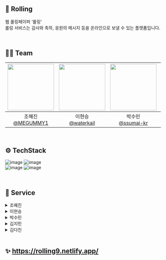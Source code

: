 ## 🔮 Rolling
웹 롤링페이퍼 ‘롤링’
<br>
롤링 서비스는 감사와 축하, 응원의 메시지 등을 온라인으로 보낼 수 있는 플랫폼입니다.

<br>

## 🧑‍💻 Team
|<img src="https://avatars.githubusercontent.com/u/57613101?v=4" width="150" height="150"/>|<img src="https://avatars.githubusercontent.com/u/41028065?v=4" width="150" height="150"/>|<img src="https://avatars.githubusercontent.com/u/141231525?v=4" width="150" height="150"/>|<img src="https://avatars.githubusercontent.com/u/49749101?v=4" width="150" height="150"/>|<img src="https://avatars.githubusercontent.com/u/160023429?v=4" width="150" height="150"/>|
|:-:|:-:|:-:|:-:|:-:|
|조혜진<br/>[@MEGUMMY1](https://github.com/MEGUMMY1)|이현승<br/>[@waterkail](https://github.com/waterkail)|박수민<br/>[@ssumai-kr](https://github.com/ssumai-kr)|김지민<br/>[@jimin0209](https://github.com/jimin0209)|김다진<br/>[@GoldenHamsterK](https://github.com/GoldenHamsterK)|

<br>

## ⚙️ TechStack
![image](https://github.com/sprint5-part2-team9/Rolling/assets/57613101/29368aee-6252-488d-825f-ef35954db01d) ![image](https://github.com/sprint5-part2-team9/Rolling/assets/57613101/1364e244-500d-42b3-aa0d-1042c20d4051) 
<br>
![image](https://github.com/sprint5-part2-team9/Rolling/assets/57613101/bcd51c94-b35c-47c3-b04d-fe677c214104) ![image](https://github.com/sprint5-part2-team9/Rolling/assets/57613101/63274650-e22f-400c-ac8d-e20d3c463e9f)

<br>

## 🔎 Service
<details>
<summary>조혜진</summary>
  
- 롤링페이퍼 메시지 작성 Form 화면
    - Input 컴포넌트
        - Blur 이벤트 추가
    - ProfileImage 컴포넌트
        - 프로필 이미지는 API를 통해서 받아옴
        - Default 이미지 기본 세팅 후 다른 이미지 선택 시 프로필 이미지 변경
        - 이미지 선택 후 기본 이미지로 돌아가기 위한 이미지 삭제 버튼 추가
    - Dropdown 컴포넌트
        - Select 문을 사용하지 않고 컴포넌트 새로 생성
        - Tab, Enter, SpaceBar로 선택이 가능하도록 구현하여 접근성 향상
    - Editor 컴포넌트
        - React-Quill 패키지 사용
        - 툴바에 글 효과 포맷 추가(bold, italic, underline, strike, list, bullet, color, background)
    - CancelBtn 컴포넌트
        - 이전 화면으로 돌아감
    - CreateBtn 컴포넌트
        - Input 값이 비어있으면 disabled
        - onClick 시 Form 데이터 API POST
    - 반응형 UI 적용
- Subheader
    - 뒤로가기 버튼
        - UX 향상을 위한 추가 기능
    - 반응형 UI 적용
    - 카카오톡 공유하기(KAKAO API 사용)
- 배포(Netlify)
  
</details>
<details>
<summary>이현승</summary>
postId 페이지

1.무한 스크롤 : 화면 아래에 도달했을 때 추가적인 카드를 불러옵니다. 

- Js의 IntersectionObserver를 이용하여 화면 가장 아래가 노출 되었을 추가적인 데이터를 불러오는 방식으로 구현했습니다.

2.모달: 카드 클릭 시 모달 창을 띄워 자세한 내용을 볼 수 있도록 합니다.

- 모달 창은 react-dom의 createPortal을 통해 완전 별개의 DOM에 생성하였다.
- Tab키를 눌렀을 때 모달 창 밖으로 나가는 것을 막기 위해 onKeyPress를 통해 모달 창 안에서만 움직이도록 하였다.
- 확인 버튼이나 모달 창 밖을 누르면 모달 창이 꺼지도록 하였다.

3.카드 : 데이터를 받아 메시지의 내용과 메시지와 관련된 정보를 보여줍니다.

- 이 때 카드는 클릭할 수 있지만, 버튼 안에 div가 있는 것은 부적합하므로, button 기능을 하는 div 태그로 만들었다.
- grid 속성을 이용하여 카드들을 배치하였습니다.

4.기타

- Tab으로 이동할 때 보다 편하다고 느낄 수 있도록 dom순서 조정
- 엄격 모드에서 api를 2회 요청하는 것을 useEffect를 이용하여 처리함
</details>
<details>
<summary>박수민</summary>
- Post Page Form 구현

- 컬러 or 이미지 버튼 클릭시 Option 컴포넌트로 Props를 전달해줍니다.<br>
→ Option 컴포넌트 부분만 컬러 or 이미지에 맞추어 자동적으로 전환됩니다.

- Option 컴포넌트 :
 컬러 혹은 이미지에 대해서 모두 배열처리하고,
이미지는 API를 통해 받아옵니다.
선택될 시 부모 컴포넌트로 결정사항을 넘겨줍니다.
컬러 | 이미지 전환 시, 가장 첫번째 항목이 자동으로 선택됩니다.

- 반응형 UI 적용.
- 선택 가능한 요소를 모두 Button으로 하여 Tab으로 이동할 수 있게 하였습니다.

</details>
<details>
<summary>김지민</summary>

- 메인페이지
    - 반응형 UI 적용
        - 태블릿과 모바일에서는 grid 속성을 적용
- 서브헤더
    - 이모지 추가
        - EmojiPicker 라이브러리 사용 (https://www.npmjs.com/package/emoji-picker-react)
        - 화면에 리액션 나타나도록 구현
    - URL 공유하기
        - react-toastify 라이브러리 사용 (https://www.npmjs.com/package/react-toastify)
    - 반응형 UI 적용
</details>
<details>
<summary>김다진</summary>

- 인기 리스트와 최신 리스트 컴포넌트
    - 코드 재사용성을 위하여 한 컴포넌트만 사용하여 각 리스트마다 context를 만들어 유지 보수성을 높임
- 리스트 반응형
    - pc에서는 4개씩 보여주고 버튼으로 이벤트 처리
    - 모바일에서 스크롤로 구현
- 리스트 카드 컴포넌트
    - 배경에 사진 url이 null일때 배경 색 정보의 색 이미지를 배경이미지로 적용
    - 사진 url 있다면 배경이미지로 사용하고 폰트 색이 흰색이도록 구현
    - 각 카드별 post{id} 이동
</details>

<br>

## ✨ https://rolling9.netlify.app/
